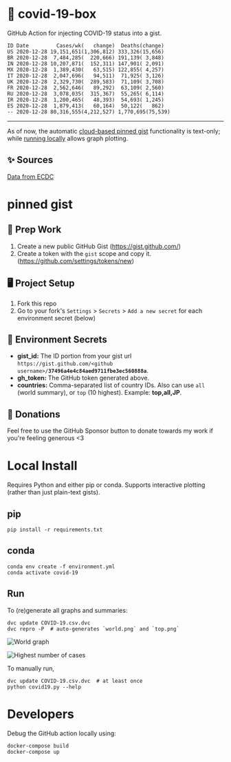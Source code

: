 # 🏥 covid-19-box

GitHub Action for injecting COVID-19 status into a gist.

```
ID Date         Cases/wk(   change)  Deaths(change)
US 2020-12-28 19,151,651(1,306,812) 333,326(15,656)
BR 2020-12-28  7,484,285(  220,666) 191,139( 3,848)
IN 2020-12-28 10,207,871(  152,311) 147,901( 2,091)
MX 2020-12-28  1,389,430(   63,515) 122,855( 4,257)
IT 2020-12-28  2,047,696(   94,511)  71,925( 3,126)
UK 2020-12-28  2,329,730(  289,583)  71,109( 3,708)
FR 2020-12-28  2,562,646(   89,292)  63,109( 2,560)
RU 2020-12-28  3,078,035(  315,367)  55,265( 6,114)
IR 2020-12-28  1,200,465(   48,393)  54,693( 1,245)
ES 2020-12-28  1,879,413(   60,164)  50,122(   862)
-- 2020-12-28 80,316,555(4,212,527) 1,770,695(75,539)
```

---

As of now, the automatic [cloud-based pinned gist](#pinned-gist) functionality is text-only;
while [running locally](#local-install) allows graph plotting.

## ✨ Sources

[Data from ECDC](https://www.ecdc.europa.eu/en/publications-data/download-todays-data-geographic-distribution-covid-19-cases-worldwide)

# pinned gist

## 🎒 Prep Work
1. Create a new public GitHub Gist (https://gist.github.com/)
1. Create a token with the `gist` scope and copy it. (https://github.com/settings/tokens/new)

## 🖥 Project Setup
1. Fork this repo
1. Go to your fork's `Settings` > `Secrets` > `Add a new secret` for each environment secret (below)

## 🤫 Environment Secrets
- **gist_id:** The ID portion from your gist url `https://gist.github.com/<github username>/`**`37496a4e4c84aed9711fbe3ec560888a`**.
- **gh_token:** The GitHub token generated above.
- **countries:** Comma-separated list of country IDs. Also can use `all` (world summary), or `top` (10 highest). Example: **top,all,JP**.

## 💸 Donations

Feel free to use the GitHub Sponsor button to donate towards my work if you're feeling generous <3

# Local Install

Requires Python and either pip or conda. Supports interactive plotting (rather than just plain-text gists).

## pip

```
pip install -r requirements.txt
```

## conda

```
conda env create -f environment.yml
conda activate covid-19
```

## Run

To (re)generate all graphs and summaries:

```
dvc update COVID-19.csv.dvc
dvc repro -P  # auto-generates `world.png` and `top.png`
```

![World graph](world.png)

![Highest number of cases](top.png)

To manually run,

```
dvc update COVID-19.csv.dvc  # at least once
python covid19.py --help
```

# Developers

Debug the GitHub action locally using:

```
docker-compose build
docker-compose up
```
